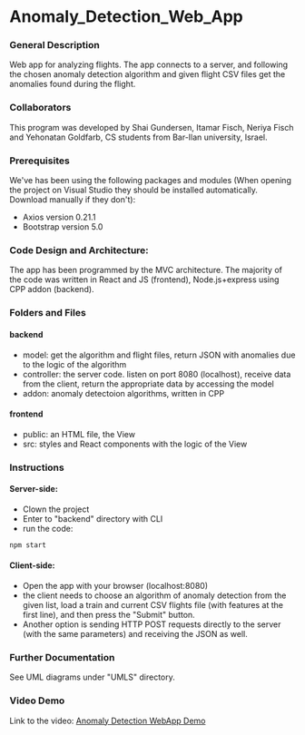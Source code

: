 # Anomaly_Detection_Web_App
### General Description
Web app for analyzing flights. The app connects to a server, and following the chosen anomaly detection algorithm and given flight CSV files get the anomalies found during the flight.

### Collaborators
This program was developed by Shai Gundersen, Itamar Fisch, Neriya Fisch and Yehonatan Goldfarb, CS students from Bar-Ilan university, Israel.

### Prerequisites
We've has been using the following packages and modules (When opening the project on Visual Studio they should be installed automatically. Download manually if they don't):
  * Axios version 0.21.1
  * Bootstrap version 5.0

### Code Design and Architecture:
The app has been programmed by the MVC architecture.
The majority of the code was written in React and JS (frontend), Node.js+express using CPP addon (backend).

### Folders and Files
#### backend
  * model: get the algorithm and flight files, return JSON with anomalies due to the logic of the algorithm
  * controller: the server code. listen on port 8080 (localhost), receive data from the client, return the appropriate data by accessing the model 
  * addon: anomaly detectoion algorithms, written in CPP
#### frontend
* public: an HTML file, the View
* src: styles and React components with the logic of the View

### Instructions
#### Server-side:
* Clown the project
* Enter to "backend" directory with CLI
* run the code:
```bash
npm start
```

#### Client-side:
* Open the app with your browser (localhost:8080)
* the client needs to choose an algorithm of anomaly detection from the given list, load a train and current CSV flights file (with features at the first line), and then press the "Submit" button.
* Another option is sending HTTP POST requests directly to the server (with the same parameters) and receiving the JSON as well.
### Further Documentation
See UML diagrams under "UMLS" directory.

### Video Demo
Link to the video: [Anomaly Detection WebApp Demo](https://youtu.be/wK3IkKHpW28)
